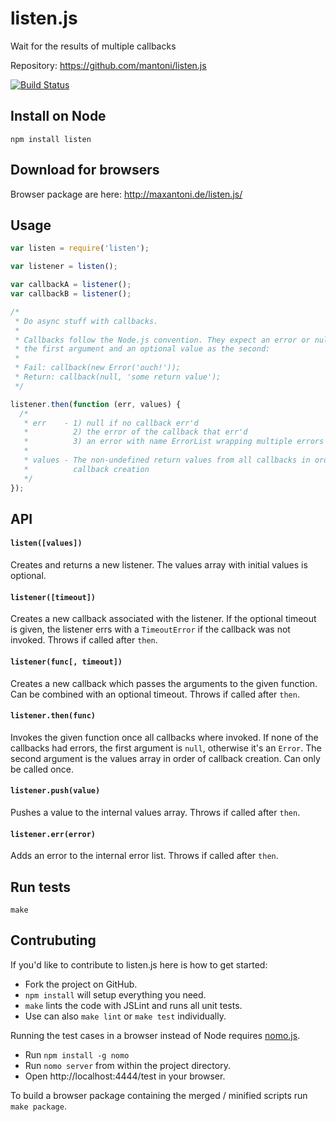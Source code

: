 # listen.js

Wait for the results of multiple callbacks

Repository: https://github.com/mantoni/listen.js

[![Build Status](https://secure.travis-ci.org/mantoni/listen.js.png?branch=master)](http://travis-ci.org/mantoni/listen.js)

## Install on Node

```
npm install listen
```

## Download for browsers

Browser package are here: http://maxantoni.de/listen.js/


## Usage

```js
var listen = require('listen');

var listener = listen();

var callbackA = listener();
var callbackB = listener();

/*
 * Do async stuff with callbacks.
 *
 * Callbacks follow the Node.js convention. They expect an error or null as
 * the first argument and an optional value as the second:
 *
 * Fail: callback(new Error('ouch!'));
 * Return: callback(null, 'some return value');
 */

listener.then(function (err, values) {
  /*
   * err    - 1) null if no callback err'd
   *          2) the error of the callback that err'd
   *          3) an error with name ErrorList wrapping multiple errors
   *
   * values - The non-undefined return values from all callbacks in order of
   *          callback creation
   */
});
```

## API

#### `listen([values])`
Creates and returns a new listener. The values array with initial values is optional.

#### `listener([timeout])`
Creates a new callback associated with the listener. If the optional timeout is given, the listener errs with a `TimeoutError` if the callback was not invoked. Throws if called after `then`.

#### `listener(func[, timeout])`
Creates a new callback which passes the arguments to the given function. Can be combined with an optional timeout. Throws if called after `then`.

#### `listener.then(func)`
Invokes the given function once all callbacks where invoked. If none of the callbacks had errors, the first argument is `null`, otherwise it's an `Error`. The second argument is the values array in order of callback creation. Can only be called once.

#### `listener.push(value)`
Pushes a value to the internal values array. Throws if called after `then`.

#### `listener.err(error)`
Adds an error to the internal error list. Throws if called after `then`.

## Run tests

```
make
```

## Contrubuting

If you'd like to contribute to listen.js here is how to get started:

 - Fork the project on GitHub.
 - `npm install` will setup everything you need.
 - `make` lints the code with JSLint and runs all unit tests.
 - Use can also `make lint` or `make test` individually.

Running the test cases in a browser instead of Node requires [nomo.js](https://github.com/mantoni/nomo.js).

 - Run `npm install -g nomo`
 - Run `nomo server` from within the project directory.
 - Open http://localhost:4444/test in your browser.

To build a browser package containing the merged / minified scripts run `make package`.
